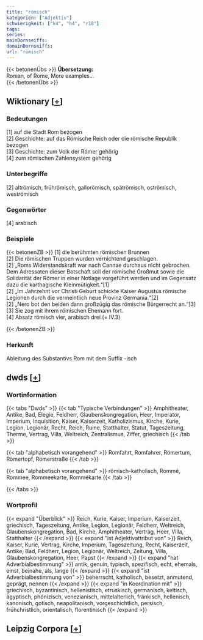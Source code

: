 ```yaml
---
title: "römisch"
kategorien: ["Adjektiv"]
schwierigkeit: ["k4", "h4", "r18"]
tags:
series:
mainDornseiffs:
domainDornseiffs:
url: "römisch"
---
```


{{< betonenÜbs >}}
**Übersetzung:**  
Roman, of Rome, More examples...  
{{< /betonenÜbs >}}

## Wiktionary [[+](https://de.wiktionary.org/wiki/römisch)]

### Bedeutungen
[1] auf die Stadt Rom bezogen  
[2] Geschichte: auf das Römische Reich oder die römische Republik bezogen  
[3] Geschichte: zum Volk der Römer gehörig  
[4] zum römischen Zahlensystem gehörig  

### Unterbegriffe
[2] altrömisch, frührömisch, gallorömisch, spätrömisch, oströmisch, weströmisch  

### Gegenwörter
[4] arabisch  

### Beispiele
{{< betonenZB >}}
[1] die berühmten römischen Brunnen  
[2] Die römischen Truppen wurden vernichtend geschlagen.  
[2] „Roms Widerstandskraft war nach Cannae durchaus nicht gebrochen. Dem Adressaten dieser Botschaft soll der römische Großmut sowie die Solidarität der Römer in einer Notlage vorgeführt werden und im Gegensatz dazu die karthagische Kleinmütigkeit.“[1]  
[2] „Im Jahrzehnt vor Christi Geburt schickte Kaiser Augustus römische Legionen durch die vermeintlich neue Provinz Germania.“[2]  
[2] „Nero bot den beiden dann großzügig das römische Bürgerrecht an.“[3]  
[3] Sie zog mit ihrem römischen Ehemann fort.  
[4] Absatz römisch vier, arabisch drei (= IV.3)  

{{< /betonenZB >}}
### Herkunft
Ableitung des Substantivs Rom mit dem Suffix -isch  



## dwds [[+](https://www.dwds.de/wb/römisch)]

### Wortinformation
{{< tabs "Dwds" >}}
{{< tab "Typische Verbindungen" >}}
Amphitheater, Antike, Bad, Elegie, Feldherr, Glaubenskongregation, Heer, Imperator, Imperium, Inquisition, Kaiser, Kaiserzeit, Katholizismus, Kirche, Kurie, Legion, Legionär, Recht, Reich, Ruine, Statthalter, Statut, Tageszeitung, Therme, Vertrag, Villa, Weltreich, Zentralismus, Ziffer, griechisch
{{< /tab >}}

{{< tab "alphabetisch vorangehend" >}}
Romfahrt, Romfahrer, Römertum, Römertopf, Römerstraße
{{< /tab >}}

{{< tab "alphabetisch vorangehend" >}}
römisch-katholisch, Rommé, Rommee, Rommeekarte, Rommékarte
{{< /tab >}}

{{< /tabs >}}

### Wortprofil
{{< expand "Überblick" >}} Reich, Kurie, Kaiser, Imperium, Kaiserzeit, griechisch, Tageszeitung, Antike, Legion, Legionär, Feldherr, Weltreich, Glaubenskongregation, Bad, Kirche, Amphitheater, Vertrag, Heer, Villa, Statthalter {{< /expand >}}
{{< expand "ist Adjektivattribut von" >}} Reich, Kaiser, Kurie, Vertrag, Kirche, Imperium, Tageszeitung, Recht, Kaiserzeit, Antike, Bad, Feldherr, Legion, Legionär, Weltreich, Zeitung, Villa, Glaubenskongregation, Heer, Papst {{< /expand >}}
{{< expand "hat Adverbialbestimmung" >}} antik, genuin, typisch, spezifisch, echt, ehemals, einst, beinahe, als, lange {{< /expand >}}
{{< expand "ist Adverbialbestimmung von" >}} beherrscht, katholisch, besetzt, anmutend, geprägt, nennen {{< /expand >}}
{{< expand "in Koordination mit" >}} griechisch, byzantinisch, hellenistisch, etruskisch, germanisch, keltisch, ägyptisch, phönizisch, venezianisch, mittelalterlich, fränkisch, hellenisch, kanonisch, gotisch, neapolitanisch, vorgeschichtlich, persisch, frühchristlich, orientalisch, florentinisch {{< /expand >}}

## Leipzig Corpora [[+](https://corpora.uni-leipzig.de/en/res?word=römisch&corpusId=deu_newscrawl-public_2018)]

